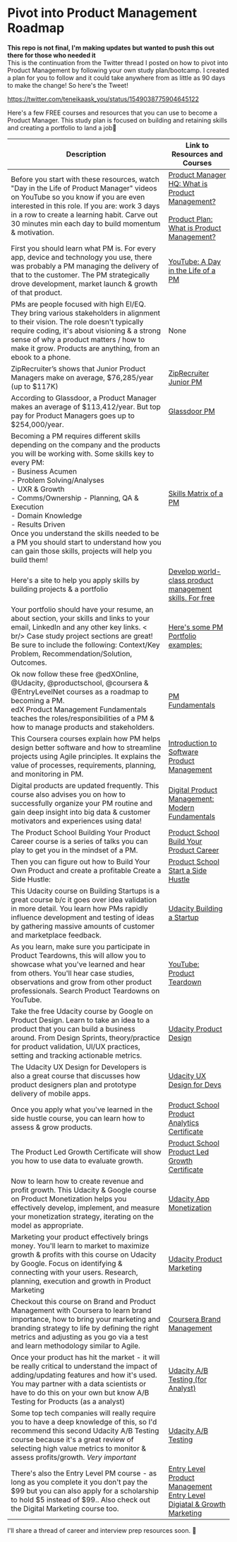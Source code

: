 # Pivot into Product Management Roadmap
**This repo is not final, I'm making updates but wanted to push this out there for those who needed it** <br/>
This is the continuation from the Twitter thread I posted on how to pivot into Product Management by following your own study plan/bootcamp. I created a plan for you to follow and it could take anywhere from as little as 90 days to make the change! So here's the Tweet!

https://twitter.com/teneikaask_you/status/1549038775904645122

Here's a few FREE courses and resources that you can use to become a Product Manager. This study plan is focused on building and retaining skills and creating a portfolio to land a job🧵



| Description  | Link to Resources and Courses |
| ------------- | ------------- |
| Before you start with these resources, watch "Day in the Life of Product Manager" videos on YouTube so you know if you are even interested in this role. If you are: work 3 days in a row to create a learning habit. Carve out 30 minutes min each day to build momentum & motivation.  | [Product Manager HQ: What is Product Management?](https://productmanagerhq.com/what-is-product-management/) <br/><br/> [Product Plan: What is Product Management?](https://www.productplan.com/learn/what-is-product-management/) |
| First you should learn what PM is. For every app, device and technology you use, there was probably a PM managing the delivery of that to the customer. The PM strategically drove development, market launch & growth of that product. | [YouTube: A Day in the Life of a PM](https://www.youtube.com/results?search_query=a+day+in+the+life+product+manager)
| PMs are people focused with high EI/EQ. They bring various stakeholders in alignment to their vision. The role doesn't typically require coding, it's about visioning & a strong sense of why a product matters / how to make it grow. Products are anything, from an ebook to a phone. | None  |
| ZipRecruiter’s shows that Junior Product Managers make on average, $76,285/year (up to $117K)   | [ZipRecruiter Junior PM](https://www.ziprecruiter.com/Salaries/Junior-Product-Manager-Salary)  |
| According to Glassdoor, a Product Manager makes an average of $113,412/year. But top pay for Product Managers goes up to $254,000/year.  | [Glassdoor PM](https://www.glassdoor.com/Salaries/product-manager-salary-SRCH_KO0,15.htm)  |
| Becoming a PM requires different skills depending on the company and the products you will be working with. Some skills key to every PM:   <br/> - Business Acumen<br/>- Problem Solving/Analyses <br/>- UXR & Growth <br/> - Comms/Ownership - Planning, QA & Execution <br/> - Domain Knowledge <br/> - Results Driven <br/> Once you understand the skills needed to be a PM you should start to understand how you can gain those skills, projects will help you build them! | [Skills Matrix of a PM](https://www.delibr.com/post/product-management-skills-a-competency-matrix)  |
| Here's a site to help you apply skills by building projects & a portfolio  | [Develop world-class product management skills. For free](https://productability.com/)  |
| Your portfolio should have your resume, an about section, your skills and links to your email, LinkedIn and any other key links. < br/> Case study project sections are great! Be sure to include the following: Context/Key Problem, Recommendation/Solution, Outcomes.  | [Here's some PM Portfolio examples:](https://productmanagerhq.com/product-manager-portfolio/)  |
| Ok now follow these free @edXOnline, @Udacity, @productschool, @coursera & @EntryLevelNet courses as a roadmap to becoming a PM. <br/> edX Product Management Fundamentals teaches the roles/responsibilities of a PM & how to manage products and stakeholders.  | [PM Fundamentals](https://www.edx.org/course/product-management-fundamentals)  |
| This Coursera courses explain how PM helps design better software and how to streamline projects using Agile principles. It explains the value of processes, requirements, planning, and monitoring in PM.  | [Introduction to Software Product Management](https://www.coursera.org/learn/introduction-to-software-product-management)   |
| Digital products are updated frequently. This course also advises you on how to successfully organize your PM routine and gain deep insight into big data & customer motivators and experiences using data!  | [Digital Product Management: Modern Fundamentals](https://www.coursera.org/learn/uva-darden-digital-product-management) |
| The Product School Building Your Product Career course is a series of talks you can play to get you in the mindset of a PM.  | [Product School Build Your Product Career](https://productschool.teachable.com/p/how-to-build-your-product-career/)  |
| Then you can figure out how to Build Your Own Product and create a profitable Create a Side Hustle:  | [Product School Start a Side Hustle](https://productschool.teachable.com/p/sidehustle )  |
| This Udacity course on Building Startups is a great course b/c it goes over idea validation in more detail. You learn how PMs rapidly influence development and testing of ideas by gathering massive amounts of customer and marketplace feedback. | [Udacity Building a Startup](https://www.udacity.com/course/how-to-build-a-startup--ep245 )  |
| As you learn, make sure you participate in Product Teardowns, this will allow you to showcase what you've learned and hear from others. You'll hear case studies, observations and grow from other product professionals. Search Product Teardowns on YouTube. | [YouTube: Product Teardown](https://www.youtube.com/results?search_query=product+teardown )  |
| Take the free Udacity course by Google on Product Design. Learn to take an idea to a product that you can build a business around. From Design Sprints, theory/practice for product validation, UI/UX practices, setting and tracking actionable metrics. | [Udacity Product Design](https://www.udacity.com/course/product-design--ud509)  |
| The Udacity UX Design for Developers is also a great course that discusses how product designers plan and prototype delivery of mobile apps. | [Udacity UX Design for Devs](https://www.udacity.com/course/ux-design-for-mobile-developers--ud849)  |
| Once you apply what you've learned in the side hustle course, you can learn how to assess & grow products.  | [Product School Product Analytics Certificate](https://productschool.teachable.com/p/productanalytics/)  |
| The Product Led Growth Certificate will show you how to use data to evaluate growth. | [Product School Product Led Growth Certificate](https://productschool.teachable.com/p/plg)  |
| Now to learn how to create revenue and profit growth. This Udacity & Google course on Product Monetization helps you effectively develop, implement, and measure your monetization strategy, iterating on the model as appropriate. | [Udacity App Monetization](https://www.udacity.com/course/app-monetization--ud518)  |
| Marketing your product effectively brings money. You'll learn to market to maximize growth & profits with this course on Udacity by Google.  Focus on identifying & connecting with your users. Research, planning, execution and growth in Product Marketing  | [Udacity Product Marketing](https://www.udacity.com/course/app-marketing--ud719)  |
| Checkout this course on Brand and Product Management with Coursera to learn brand importance, how to bring your marketing and branding strategy to life by defining the right metrics and adjusting as you go via a test and learn methodology similar to Agile. | [Coursera Brand Management](https://www.coursera.org/learn/brand-management)  |
| Once your product has hit the market - it will be really critical to understand the impact of adding/updating features and how it's used. You may partner with a data scientists or have to do this on your own but know A/B Testing for Products (as a analyst) | [Udacity A/B Testing (for Analyst)](https://www.udacity.com/course/ab-testing--ud979)  |
| Some top tech companies will really require you to have a deep knowledge of this, so I'd recommend this second Udacity A/B Testing course because it's a great review of selecting high value metrics to monitor & assess profits/growth. *Very important* | [Udacity A/B Testing](https://www.udacity.com/course/ab-testing--ud257)  |
| There's also the Entry Level PM course - as long as you complete it you don't pay the $99 but you can also apply for a scholarship to hold $5 instead of $99.. Also check out the Digital Marketing course too.  | [Entry Level Product Management](https://www.entrylevel.net/experiences/product-management) <br/> [Entry Level Digiatal & Growth Marketing](https://www.entrylevel.net/experiences/growth-marketing)|   
I'll share a thread of career and interview prep resources soon. 🚀
